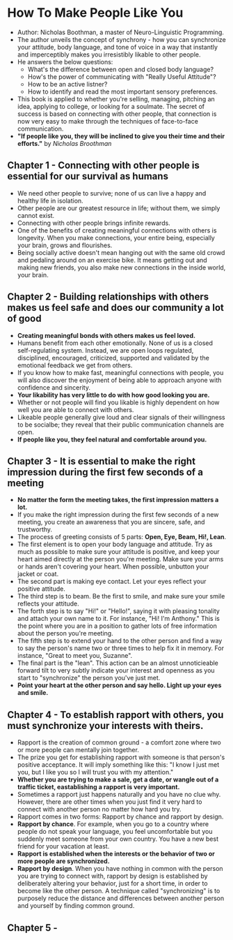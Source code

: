 # How To Make People Like You
- Author: Nicholas Boothman, a master of Neuro-Linguistic Programming.
- The author unveils the concept of synchrony - how you can synchronize your attitude, body language, and tone of voice in a way that instantly and imperceptibly makes you irresistibly likable to other people. 
- He answers the below questions:
  + What's the difference between open and closed body language?
  + How's the power of communicating with "Really Useful Attitude"?
  + How to be an active listner?
  + How to identify and read the most important sensory preferences.
- This book is applied to whether you're selling, managing, pitching an idea, applying to college, or looking for a soulmate. The secret of success is based on connecting with other people, that connection is now very easy to make through the techniques of face-to-face communication.
- **"If people like you, they will be inclined to give you their time and their efforts."** by _Nicholas Broothman_

## Chapter 1 - Connecting with other people is essential for our survival as humans
- We need other people to survive; none of us can live a happy and healthy life in isolation.
- Other people are our greatest resource in life; without them, we simply cannot exist.
- Connecting with other people brings infinite rewards.
- One of the benefits of creating meaningful connections with others is longevity. When you make connections, your entire being, especially your brain, grows and flourishes.
- Being socially active doesn't mean hanging out with the same old crowd and pedaling around on an exercise bike. It means getting out and making new friends, you also make new connections in the inside world, your brain.

## Chapter 2 - Building relationships with others makes us feel safe and does our community a lot of good
- **Creating meaningful bonds with others makes us feel loved.**
- Humans benefit from each other emotionally. None of us is a closed self-regulating system. Instead, we are open loops regulated, disciplined, encouraged, criticized, supported and validated by the emotional feedback we get from others.
- If you know how to make fast, meaningful connections with people, you will also discover the enjoyment of being able to approach anyone with confidence and sincerity.
- **Your likability has very little to do with how good looking you are.**
- Whether or not people will find you likable is highly dependent on how well you are able to connect with others.
- Likeable people generally give loud and clear signals of their willingness to be socialbe; they reveal that their public communication channels are open.
- **If people like you, they feel natural and comfortable around you.**

## Chapter 3 - It is essential to make the right impression during the first few seconds of a meeting
- **No matter the form the meeting takes, the first impression matters a lot.**
- If you make the right impression during the first few seconds of a new meeting, you create an awareness that you are sincere, safe, and trustworthy.
- The process of greeting consists of 5 parts: **Open, Eye, Beam, Hi!, Lean**.
- The first element is to open your body language and attitude. Try as much as possible to make sure your attitude is positive, and keep your heart aimed directly at the person you're meeting. Make sure your arms or hands aren't covering your heart. When possible, unbutton your jacket or coat.
- The second part is making eye contact. Let your eyes reflect your positive attitude.
- The third step is to beam. Be the first to smile, and make sure your smile reflects your attitude.
- The forth step is to say "Hi!" or "Hello!", saying it with pleasing tonality and attach your own name to it. For instance, "Hi! I'm Anthony." This is the point where you are in a position to gather lots of free information about the person you're meeting.
- The fifth step is to extend your hand to the other person and find a way to say the person's name two or three times to help fix it in memory. For instance, "Great to meet you, Suzanne".
- The final part is the "lean". This action can be an almost unnoticieable forward tilt to very subtly indicate your interest and openness as you start to "synchronize" the person you've just met.
- **Point your heart at the other person and say hello. Light up your eyes and smile.**

## Chapter 4 - To establish rapport with others, you must synchronize your interests with theirs.
- Rapport is the creation of common ground - a comfort zone where two or more people can mentally join together.
- The prize you get for establishing rapport with someone is that person's positive acceptance. It will imply something like this: "I know I just met you, but I like you so I will trust you with my attention."
- **Whether you are trying to make a sale, get a date, or wangle out of a traffic ticket, eastablishing a rapport is very important.**
- Sometimes a rapport just happens naturally and you have no clue why. However, there are other times when you just find it very hard to connect with another person no matter how hard you try.
- Rapport comes in two forms: Rapport by chance and rapport by design.
- **Rapport by chance**. For example, when you go to a country where people do not speak your language, you feel uncomfortable but you suddenly meet someone from your own country. You have a new best friend for your vacation at least.
- **Rapport is established when the interests or the behavior of two or more people are synchronized.**
- **Rapport by design**. When you have nothing in common with the person you are trying to connect with, rapport by design is established by deliberately altering your behavior, just for a short time, in order to become like the other person. A technique called "synchronizing" is to purposely reduce the distance and differences between another person and yourself by finding common ground.

## Chapter 5 - 
